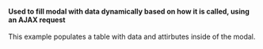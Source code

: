 **Used to fill modal with data dynamically based on how it is called, using an AJAX request**
<br>
<br>
This example populates a table with data and attirbutes inside of the modal.
